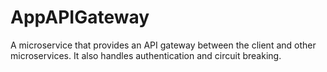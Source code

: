 # AppAPIGateway

A microservice that provides an API gateway between the client and other microservices. It also handles authentication and circuit breaking.
